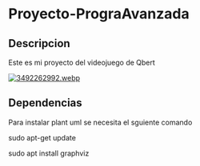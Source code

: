 # Proyecto-PrograAvanzada



## Descripcion
Este es mi proyecto del videojuego de Qbert

[![3492262992.webp](https://i.postimg.cc/hjpGYmgm/3492262992.webp)](https://postimg.cc/sQGyQvMf)
## Dependencias 
Para instalar plant uml se necesita el sguiente comando

sudo apt-get update

sudo apt install graphviz
